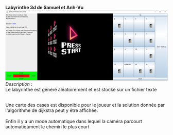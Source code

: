**Labyrinthe 3d de Samuel et Anh-Vu**
![Alt text](Capture.PNG?raw=true "Title")
<br>*Description :*<br>
Le labyrinthe est généré aléatoirement et est stocké sur un fichier texte<br>

<br> Une carte des cases est disponible pour le joueur et la solution donnée par l'algorithme de dijkstra peut y être affichée.
<br><br> Enfin il y a un mode automatique dans lequel la caméra parcourt automatiqument le chemin le plus court




